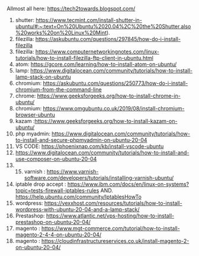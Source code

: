 Allmost all here:  https://tech2towards.blogspot.com/

1. shutter: https://www.tecmint.com/install-shutter-in-ubuntu/#:~:text=On%20Ubuntu%2020.04%2C%20the%20Shutter,also%20works%20on%20Linux%20Mint).
2. filezilla: https://askubuntu.com/questions/297845/how-do-i-install-filezilla
3. filezilla: https://www.computernetworkingnotes.com/linux-tutorials/how-to-install-filezilla-ftp-client-in-ubuntu.html
4. atom: https://gcore.com/learning/how-to-install-atom-on-ubuntu/
5. lamp: https://www.digitalocean.com/community/tutorials/how-to-install-lamp-stack-on-ubuntu
6. chromium: https://askubuntu.com/questions/250773/how-do-i-install-chromium-from-the-command-line
7. chrome: https://www.geeksforgeeks.org/how-to-install-chrome-in-ubuntu/
8. chromium: https://www.omgubuntu.co.uk/2019/08/install-chromium-browser-ubuntu
9. kazam :https://www.geeksforgeeks.org/how-to-install-kazam-on-ubuntu/
11. php myadmin: https://www.digitalocean.com/community/tutorials/how-to-install-and-secure-phpmyadmin-on-ubuntu-20-04
12. VS CODE: https://phoenixnap.com/kb/install-vscode-ubuntu
13. https://www.digitalocean.com/community/tutorials/how-to-install-and-use-composer-on-ubuntu-20-04
14. 15. varnish : https://www.varnish-software.com/developers/tutorials/installing-varnish-ubuntu/
16. iptable drop accept : https://www.ibm.com/docs/en/linux-on-systems?topic=tests-firewall-iptables-rules
    AND.  https://help.ubuntu.com/community/IptablesHowTo
17. wordpress: https://vexxhost.com/resources/tutorials/how-to-install-wordpress-with-ubuntu-20-04-and-a-lamp-stack/
18. Prestashop:   https://www.atlantic.net/vps-hosting/how-to-install-prestashop-on-ubuntu-20-04/
19. magento : https://www.mgt-commerce.com/tutorial/how-to-install-magento-2-4-4-on-ubuntu-20-04/
20. magento : https://cloudinfrastructureservices.co.uk/install-magento-2-on-ubuntu-20-04/
